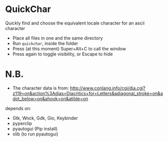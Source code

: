# QuickChar

Quickly find and choose the equivalent locale character for an ascii character

- Place all files in one and the same directory
- Run `quickchar`, inside the folder
- Press (at this moment) Super+Alt+C to call the window
- Press again to toggle visibility, or Escape to hide

# N.B.

- The character data is from: http://www.conlang.info/cgi/dia.cgi?z119=on&action%3Adias=Diacritics+for+Letters&adiagonal_stroke=on&adot_below=on&ahook=on&atilde=on

depends on:

 - Gtk, Wnck, Gdk, Gio, Keybinder
 - pyperclip
 - pyautogui (Pip install)
 - xlib (to run pyautogui)
